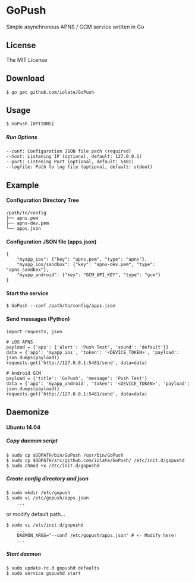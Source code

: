 GoPush
====

Simple asynchronous APNS / GCM service written in Go

License
--------

The MIT License

Download
--------
    $ go get github.com/iolate/GoPush

Usage
--------
    $ GoPush [OPTIONS]

##### Run Options

    --conf: Configuration JSON file path (required)
    --host: Listening IP (optional, default: 127.0.0.1)
    --port: Listening Port (optional, default: 5481)
    --logfile: Path to log file (optional, default: stdout)


Example
--------

#### Configuration Directory Tree

    /path/to/config
    ├── apns.pem
    ├── apns-dev.pem
    └── apps.json


#### Configuration JSON file (apps.json)

    {
        "myapp_ios": {"key": "apns.pem", "type": "apns"},
        "myapp_ios/sandbox": {"key": "apns-dev.pem", "type": "apns_sandbox"},
        "myapp_android": {"key": "GCM_API_KEY", "type": "gcm"}
    }


#### Start the service

    $ GoPush --conf /path/to/config/apps.json


#### Send messages (Python)

    import requests, json
    
    # iOS APNS
    payload = {'aps': {'alert': 'Push Test', 'sound': 'default'}}
    data = {'app': 'myapp_ios', 'token': '<DEVICE_TOKEN>', 'payload': json.dumps(payload)}
    requests.get('http://127.0.0.1:5481/send', data=data)
    
    # Android GCM
    payload = {'title': 'GoPush', 'message': 'Push Test'}
    data = {'app': 'myapp_android', 'token': '<DEVICE_TOKEN>', 'payload': json.dumps(payload)}
    requests.get('http://127.0.0.1:5481/send', data=data)


Daemonize
--------
#### Ubuntu 14.04

##### Copy daemon script
    $ sudo cp $GOPATH/bin/GoPush /usr/bin/GoPush
    $ sudo cp $GOPATH/src/github.com/iolate/GoPush/ /etc/init.d/gopushd
    $ sudo chmod +x /etc/init.d/gopushd

##### Create config directory and json

    $ sudo mkdir /etc/gopush
    $ sudo vi /etc/gopush/apps.json
        ...

or modify default path...

    $ sudo vi /etc/init.d/gopushd
        ...
        DAEMON_ARGS="--conf /etc/gopush/apps.json" # <- Modify here!
        ...

##### Start daemon

    $ sudo update-rc.d gopushd defaults
    $ sudo service gopushd start

